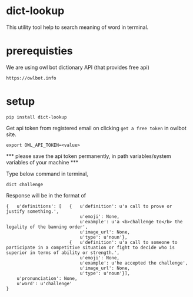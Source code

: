 # dict-lookup

This utility tool help to search meaning of word in terminal.


# prerequisties

We are using owl bot dictionary API (that provides free api)

```
https://owlbot.info
```

# setup

```
pip install dict-lookup
```

Get api token from registered email on clicking `get a free token` in owlbot site.

```
export OWL_API_TOKEN=<value> 
```
*** please save the api token permanently, in path variables/system variables of your machine ***

Type below command in terminal,

```
dict challenge
```

Response will be in the format of 

```
{   u'definitions': [   {   u'definition': u'a call to prove or justify something.',
                            u'emoji': None,
                            u'example': u'a <b>challenge to</b> the legality of the banning order',
                            u'image_url': None,
                            u'type': u'noun'},
                        {   u'definition': u'a call to someone to participate in a competitive situation or fight to decide who is superior in terms of ability or strength.',
                            u'emoji': None,
                            u'example': u'he accepted the challenge',
                            u'image_url': None,
                            u'type': u'noun'}],
    u'pronunciation': None,
    u'word': u'challenge'
}
```

